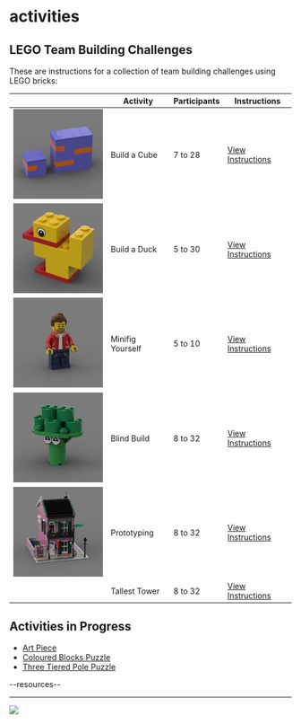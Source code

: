 # activities

<style>@import url("//readme.codeadam.ca/readme.css");</style>

## LEGO Team Building Challenges

These are instructions for a collection of team building challenges using LEGO bricks:

|                                                                       | Activity         | Participants | Instructions                      |
| --------------------------------------------------------------------- | ---------------- | ------------ | --------------------------------- |
| <img src="/images/cube/cube-thumbnail.png" width="200">               | Build a Cube     | 7 to 28      | [View Instructions](/cube)        |
| <img src="/images/duck/duck-thumbnail.png" width="200">               | Build a Duck     | 5 to 30      | [View Instructions](/duck)        |
| <img src="/images/minifigure/minifigure-thumbnail.png" width="200">   | Minifig Yourself | 5 to 10      | [View Instructions](/minifigure)  |
| <img src="/images/blind/blind-thumbnail.png" width="200">             | Blind Build      | 8 to 32      | [View Instructions](/blind)       |
| <img src="/images/prototyping/prototyping-thumbnail.png" width="200"> | Prototyping      | 8 to 32      | [View Instructions](/prototyping) |
|                                                                       | Tallest Tower    | 8 to 32      | [View Instructions](/tower) |

## Activities in Progress

- [Art Piece](/art)
- [Coloured Blocks Puzzle](/blocks)
- [Three Tiered Pole Puzzle](/pole)

<div class="components" id="resources">--resources--</div>
<script src="https://cdn.codeadam.ca/components@1.0.0/components.js"></script>

---

<a href="https://codeadam.ca">
<img src="https://cdn.codeadam.ca/images@1.0.0/codeadam-logo-coloured-horizontal.png" width="100">
</a>
